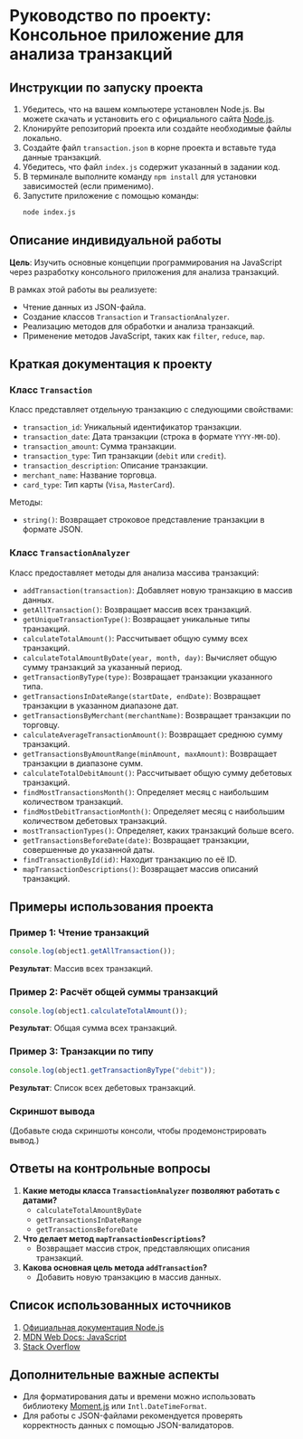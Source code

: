 # Руководство по проекту: Консольное приложение для анализа транзакций

## Инструкции по запуску проекта
1. Убедитесь, что на вашем компьютере установлен Node.js. Вы можете скачать и установить его с официального сайта [Node.js](https://nodejs.org/).
2. Клонируйте репозиторий проекта или создайте необходимые файлы локально.
3. Создайте файл `transaction.json` в корне проекта и вставьте туда данные транзакций.
4. Убедитесь, что файл `index.js` содержит указанный в задании код.
5. В терминале выполните команду `npm install` для установки зависимостей (если применимо).
6. Запустите приложение с помощью команды:
   ```bash
   node index.js
   ```

## Описание индивидуальной работы
**Цель**: Изучить основные концепции программирования на JavaScript через разработку консольного приложения для анализа транзакций.

В рамках этой работы вы реализуете:
- Чтение данных из JSON-файла.
- Создание классов `Transaction` и `TransactionAnalyzer`.
- Реализацию методов для обработки и анализа транзакций.
- Применение методов JavaScript, таких как `filter`, `reduce`, `map`.

## Краткая документация к проекту

### Класс `Transaction`
Класс представляет отдельную транзакцию с следующими свойствами:
- `transaction_id`: Уникальный идентификатор транзакции.
- `transaction_date`: Дата транзакции (строка в формате `YYYY-MM-DD`).
- `transaction_amount`: Сумма транзакции.
- `transaction_type`: Тип транзакции (`debit` или `credit`).
- `transaction_description`: Описание транзакции.
- `merchant_name`: Название торговца.
- `card_type`: Тип карты (`Visa`, `MasterCard`).

Методы:
- `string()`: Возвращает строковое представление транзакции в формате JSON.

### Класс `TransactionAnalyzer`
Класс предоставляет методы для анализа массива транзакций:
- `addTransaction(transaction)`: Добавляет новую транзакцию в массив данных.
- `getAllTransaction()`: Возвращает массив всех транзакций.
- `getUniqueTransactionType()`: Возвращает уникальные типы транзакций.
- `calculateTotalAmount()`: Рассчитывает общую сумму всех транзакций.
- `calculateTotalAmountByDate(year, month, day)`: Вычисляет общую сумму транзакций за указанный период.
- `getTransactionByType(type)`: Возвращает транзакции указанного типа.
- `getTransactionsInDateRange(startDate, endDate)`: Возвращает транзакции в указанном диапазоне дат.
- `getTransactionsByMerchant(merchantName)`: Возвращает транзакции по торговцу.
- `calculateAverageTransactionAmount()`: Возвращает среднюю сумму транзакций.
- `getTransactionsByAmountRange(minAmount, maxAmount)`: Возвращает транзакции в диапазоне сумм.
- `calculateTotalDebitAmount()`: Рассчитывает общую сумму дебетовых транзакций.
- `findMostTransactionsMonth()`: Определяет месяц с наибольшим количеством транзакций.
- `findMostDebitTransactionMonth()`: Определяет месяц с наибольшим количеством дебетовых транзакций.
- `mostTransactionTypes()`: Определяет, каких транзакций больше всего.
- `getTransactionsBeforeDate(date)`: Возвращает транзакции, совершенные до указанной даты.
- `findTransactionById(id)`: Находит транзакцию по её ID.
- `mapTransactionDescriptions()`: Возвращает массив описаний транзакций.

## Примеры использования проекта

### Пример 1: Чтение транзакций
```javascript
console.log(object1.getAllTransaction());
```
**Результат**: Массив всех транзакций.

### Пример 2: Расчёт общей суммы транзакций
```javascript
console.log(object1.calculateTotalAmount());
```
**Результат**: Общая сумма всех транзакций.

### Пример 3: Транзакции по типу
```javascript
console.log(object1.getTransactionByType("debit"));
```
**Результат**: Список всех дебетовых транзакций.

### Скриншот вывода
(Добавьте сюда скриншоты консоли, чтобы продемонстрировать вывод.)

## Ответы на контрольные вопросы
1. **Какие методы класса `TransactionAnalyzer` позволяют работать с датами?**
   - `calculateTotalAmountByDate`
   - `getTransactionsInDateRange`
   - `getTransactionsBeforeDate`
2. **Что делает метод `mapTransactionDescriptions`?**
   - Возвращает массив строк, представляющих описания транзакций.
3. **Какова основная цель метода `addTransaction`?**
   - Добавить новую транзакцию в массив данных.

## Список использованных источников
1. [Официальная документация Node.js](https://nodejs.org/)
2. [MDN Web Docs: JavaScript](https://developer.mozilla.org/ru/docs/Web/JavaScript)
3. [Stack Overflow](https://stackoverflow.com/)

## Дополнительные важные аспекты
- Для форматирования даты и времени можно использовать библиотеку [Moment.js](https://momentjs.com/) или `Intl.DateTimeFormat`.
- Для работы с JSON-файлами рекомендуется проверять корректность данных с помощью JSON-валидаторов.

